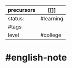 | precursors | [[]]      |
| ---------- | --------- |
| status:    | #learning |
| #tags      |           |
| level      | #college  |
# #english-note 
